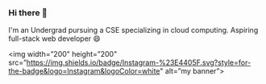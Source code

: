 ### Hi there 👋

I'm an Undergrad pursuing a CSE specializing in cloud computing. Aspiring full-stack web developer 😄

<img width=”200" height=”200" src=”https://img.shields.io/badge/Instagram-%23E4405F.svg?style=for-the-badge&logo=Instagram&logoColor=white" alt=”my banner”>
